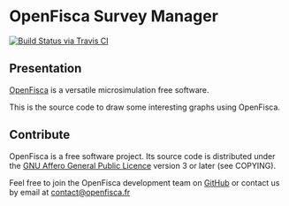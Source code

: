# OpenFisca Survey Manager

[![Build Status via Travis CI](https://travis-ci.org/openfisca/openfisca-matplotlib.svg?branch=travis)](https://travis-ci.org/openfisca/openfisca-matplotlib)

## Presentation

[OpenFisca](http://www.openfisca.fr/) is a versatile microsimulation free software.

This is the source code to draw some interesting graphs using OpenFisca.

## Contribute

OpenFisca is a free software project.
Its source code is distributed under the [GNU Affero General Public Licence](http://www.gnu.org/licenses/agpl.html)
version 3 or later (see COPYING).

Feel free to join the OpenFisca development team on [GitHub](https://github.com/openfisca) or contact us by email at
contact@openfisca.fr
